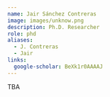 ```yaml
---
name: Jair Sánchez Contreras
image: images/unknow.png
description: Ph.D. Researcher
role: phd
aliases:
  - J. Contreras
  - Jair
links:
  google-scholar: BeXk1r0AAAAJ
---
```


TBA
